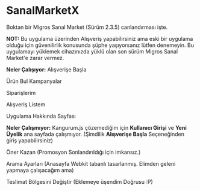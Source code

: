 # SanalMarketX
Boktan bir Migros Sanal Market (Sürüm 2.3.5) canlandırması işte.

**NOT:** Bu uygulama üzerinden Alışveriş yapabilirsiniz ama eski bir uygulama olduğu için güvenilirlik konusunda şüphe yaşıyorsanız lütfen denemeyin.
Bu uygulamayı yüklemek cihazınızda yüklü olan son sürüm Migros Sanal Market'e zarar vermez.
 
**Neler Çalışıyor:**
Alışverişe Başla 

Ürün Bul
Kampanyalar

Siparişlerim

Alışveriş Listem

Uygulama Hakkında Sayfası


**Neler Çalışmıyor:**
Kangurum.js çözemediğim için **Kullanıcı Girişi** ve **Yeni Üyelik** ana sayfada çalışmıyor. (Şimdilik **Alışverişe Başla** Seçeneğinden giriş yapabilirsiniz)

Öner Kazan (Promosyon Sonlandırıldığı için imkansız.)

Arama Ayarları (Anasayfa Webkit tabanlı tasarlanmış. Elimden geleni yapmaya çalışacağım ama)

Teslimat Bölgesini Değiştir (Eklemeye üşendim Doğrusu :P)
